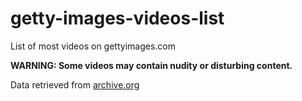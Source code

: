# getty-images-videos-list

List of most videos on gettyimages.com

**WARNING: Some videos may contain nudity or disturbing content.**

Data retrieved from [archive.org](archive.org)
